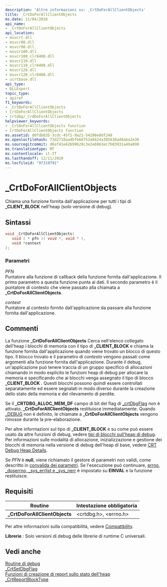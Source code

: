 ```yaml
---
description: 'Altre informazioni su: _CrtDoForAllClientObjects'
title: _CrtDoForAllClientObjects
ms.date: 11/04/2016
api_name:
- _CrtDoForAllClientObjects
api_location:
- msvcrt.dll
- msvcr80.dll
- msvcr90.dll
- msvcr100.dll
- msvcr100_clr0400.dll
- msvcr110.dll
- msvcr110_clr0400.dll
- msvcr120.dll
- msvcr120_clr0400.dll
- ucrtbase.dll
api_type:
- DLLExport
topic_type:
- apiref
f1_keywords:
- _CrtDoForAllClientObjects
- CrtDoForAllClientObjects
- crtdbg/_CrdDoForAllClientObjects
helpviewer_keywords:
- _CrtDoForAllClientObjects function
- CrtDoForAllClientObjects function
ms.assetid: d0fdb835-3cdc-45f1-9a21-54208e8df248
ms.openlocfilehash: 73d2718aa4bfb68752a8424a385638a48aba2e36
ms.sourcegitcommit: d6af41e42699628c3e2e6063ec7b03931a49a098
ms.translationtype: MT
ms.contentlocale: it-IT
ms.lasthandoff: 12/11/2020
ms.locfileid: "97319791"
---
```

# <a name="_crtdoforallclientobjects"></a>_CrtDoForAllClientObjects

Chiama una funzione fornita dall'applicazione per tutti i tipi di **_CLIENT_BLOCK** nell'heap (solo versione di debug).

## <a name="syntax"></a>Sintassi

```C
void _CrtDoForAllClientObjects(
   void ( * pfn )( void *, void * ),
   void *context
);
```

### <a name="parameters"></a>Parametri

*PFN*<br/>
Puntatore alla funzione di callback della funzione fornita dall'applicazione. Il primo parametro a questa funzione punta ai dati. Il secondo parametro è il puntatore di contesto che viene passato alla chiamata a **_CrtDoForAllClientObjects**.

*context*<br/>
Puntatore al contesto fornito dall'applicazione da passare alla funzione fornita dall'applicazione.

## <a name="remarks"></a>Commenti

La funzione **_CrtDoForAllClientObjects** Cerca nell'elenco collegato dell'heap i blocchi di memoria con il tipo di **_CLIENT_BLOCK** e chiama la funzione fornita dall'applicazione quando viene trovato un blocco di questo tipo. Il blocco trovato e il parametro di *contesto* vengono passati come argomenti alla funzione fornita dall'applicazione. Durante il debug, un'applicazione può tenere traccia di un gruppo specifico di allocazioni chiamando in modo esplicito le funzioni heap di debug per allocare la memoria e specificando che ai blocchi venga assegnato il tipo di blocco **_CLIENT_BLOCK** . Questi blocchi possono quindi essere controllati separatamente ed essere segnalati in modo diverso durante la creazione dello stato della memoria e del rilevamento di perdite.

Se il **_CRTDBG_ALLOC_MEM_DF** campo di bit del flag di [_crtDbgFlag](../../c-runtime-library/crtdbgflag.md) non è attivato, **_CrtDoForAllClientObjects** restituisce immediatamente. Quando [_DEBUG](../../c-runtime-library/debug.md) non è definito, le chiamate a **_CrtDoForAllClientObjects** vengono rimosse durante la pre-elaborazione.

Per altre informazioni sul tipo di **_CLIENT_BLOCK** e su come può essere usato da altre funzioni di debug, vedere [tipi di blocchi sull'heap di debug](/visualstudio/debugger/crt-debug-heap-details). Per informazioni sulle modalità di allocazione, inizializzazione e gestione dei blocchi di memoria nella versione di debug dell'heap di base, vedere [CRT Debug Heap Details](/visualstudio/debugger/crt-debug-heap-details).

Se *PFN* è **null**, viene richiamato il gestore di parametri non validi, come descritto in [convalida dei parametri](../../c-runtime-library/parameter-validation.md). Se l'esecuzione può continuare, [errno, _doserrno, _sys_errlist e _sys_nerr](../../c-runtime-library/errno-doserrno-sys-errlist-and-sys-nerr.md) è impostato su **EINVAL** e la funzione restituisce.

## <a name="requirements"></a>Requisiti

|Routine|Intestazione obbligatoria|
|-------------|---------------------|
|**_CrtDoForAllClientObjects**|\<crtdbg.h>, \<errno.h>|

Per altre informazioni sulla compatibilità, vedere [Compatibility](../../c-runtime-library/compatibility.md).

**Librerie** : Solo versioni di debug delle librerie di runtime C universali.

## <a name="see-also"></a>Vedi anche

[Routine di debug](../../c-runtime-library/debug-routines.md)<br/>
[_CrtSetDbgFlag](crtsetdbgflag.md)<br/>
[Funzioni di creazione di report sullo stato dell'heap](/visualstudio/debugger/crt-debug-heap-details)<br/>
[_CrtReportBlockType](crtreportblocktype.md)<br/>
